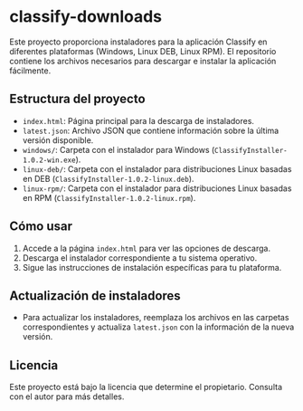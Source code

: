 # classify-downloads

Este proyecto proporciona instaladores para la aplicación Classify en diferentes plataformas (Windows, Linux DEB, Linux RPM). El repositorio contiene los archivos necesarios para descargar e instalar la aplicación fácilmente.

## Estructura del proyecto

- `index.html`: Página principal para la descarga de instaladores.
- `latest.json`: Archivo JSON que contiene información sobre la última versión disponible.
- `windows/`: Carpeta con el instalador para Windows (`ClassifyInstaller-1.0.2-win.exe`).
- `linux-deb/`: Carpeta con el instalador para distribuciones Linux basadas en DEB (`ClassifyInstaller-1.0.2-linux.deb`).
- `linux-rpm/`: Carpeta con el instalador para distribuciones Linux basadas en RPM (`ClassifyInstaller-1.0.2-linux.rpm`).

## Cómo usar

1. Accede a la página `index.html` para ver las opciones de descarga.
2. Descarga el instalador correspondiente a tu sistema operativo.
3. Sigue las instrucciones de instalación específicas para tu plataforma.

## Actualización de instaladores

- Para actualizar los instaladores, reemplaza los archivos en las carpetas correspondientes y actualiza `latest.json` con la información de la nueva versión.

## Licencia

Este proyecto está bajo la licencia que determine el propietario. Consulta con el autor para más detalles.
